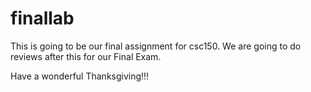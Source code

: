 # finallab

This is going to be our final assignment for csc150.  We are going to do reviews after this for our Final Exam.   

Have a wonderful Thanksgiving!!!
